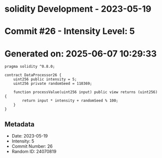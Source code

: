 ﻿# solidity Development - 2023-05-19
# Commit #26 - Intensity Level: 5
# Generated on: 2025-06-07 10:29:33
```solidity
pragma solidity ^0.8.0;

contract DataProcessor26 {
    uint256 public intensity = 5;
    uint256 private randomSeed = 110369;

    function processValue(uint256 input) public view returns (uint256) {
        return input * intensity + randomSeed % 100;
    }
}
```
## Metadata
- Date: 2023-05-19
- Intensity: 5
- Commit Number: 26
- Random ID: 24070819
